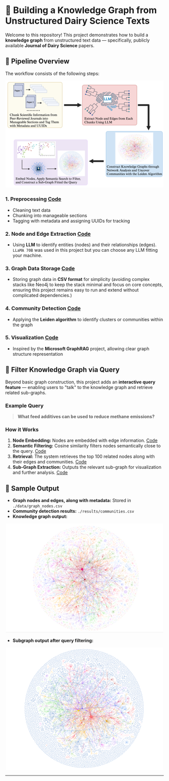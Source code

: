 # 🐄 Building a Knowledge Graph from Unstructured Dairy Science Texts

Welcome to this repository! This project demonstrates how to build a **knowledge graph** from unstructured text data — specifically, publicly available **Journal of Dairy Science** papers.

## 🚀 Pipeline Overview

The workflow consists of the following steps:
<div style="text-align: center;">
  <img src="https://github.com/EnhongLiu/Build_Knowledge_Graphs_From_Unstructured_Data_With_Semantic_Filtering/blob/ed4c3cb23f4d45b60be1f17755ba0b0e2165f10a/z_assets/Pipeline.png" width="700" height="auto">
</div>  

### 1. Preprocessing [Code](https://github.com/EnhongLiu/Build_Knowledge_Graphs_From_Unstructured_Data_With_Semantic_Filtering/tree/f5f7c10ad96147bd51cc490bd0d360cf47c19fe9/1_Preprocessing)
- Cleaning text data
- Chunking into manageable sections
- Tagging with metadata and assigning UUIDs for tracking


### 2. Node and Edge Extraction [Code](https://github.com/EnhongLiu/Build_Knowledge_Graphs_From_Unstructured_Data_With_Semantic_Filtering/tree/f5f7c10ad96147bd51cc490bd0d360cf47c19fe9/2_Nodes%26Edges_Extraction)

- Using **LLM** to identify entities (nodes) and their relationships (edges). `LLaMA 70B` was used in this project but you can choose any LLM fitting your machine.

### 3. Graph Data Storage [Code](https://github.com/EnhongLiu/Build_Knowledge_Graphs_From_Unstructured_Data_With_Semantic_Filtering/tree/f5f7c10ad96147bd51cc490bd0d360cf47c19fe9/3_Graph_Data_Storage%26Ingestion)
- Storing graph data in **CSV format** for simplicity (avoiding complex stacks like Neo4j to keep the stack minimal and focus on core concepts, ensuring this project remains easy to run and extend without complicated dependencies.)

### 4. Community Detection [Code](https://github.com/EnhongLiu/Build_Knowledge_Graphs_From_Unstructured_Data_With_Semantic_Filtering/blob/f5f7c10ad96147bd51cc490bd0d360cf47c19fe9/4_Community_Building/community_building.py)
- Applying the **Leiden algorithm** to identify clusters or communities within the graph

### 5. Visualization [Code](https://github.com/EnhongLiu/Build_Knowledge_Graphs_From_Unstructured_Data_With_Semantic_Filtering/blob/f5f7c10ad96147bd51cc490bd0d360cf47c19fe9/4_Community_Building/visualization.py)

- Inspired by the **Microsoft GraphRAG** project, allowing clear graph structure representation

## 🧠 Filter Knowledge Graph via Query

Beyond basic graph construction, this project adds an **interactive query feature** — enabling users to "talk" to the knowledge graph and retrieve related sub-graphs.

### Example Query
> **What feed additives can be used to reduce methane emissions?**

### How it Works
1. **Node Embedding:** Nodes are embedded with edge information. [Code](https://github.com/EnhongLiu/Build_Knowledge_Graphs_From_Unstructured_Data_With_Semantic_Filtering/blob/f5f7c10ad96147bd51cc490bd0d360cf47c19fe9/5_Sub_Community_Via_Semantic_Filtering/semantic_filtering_nodes.py)
2. **Semantic Filtering:** Cosine similarity filters nodes semantically close to the query. [Code](https://github.com/EnhongLiu/Build_Knowledge_Graphs_From_Unstructured_Data_With_Semantic_Filtering/blob/f5f7c10ad96147bd51cc490bd0d360cf47c19fe9/5_Sub_Community_Via_Semantic_Filtering/semantic_filtering_nodes.py)
3. **Retrieval:** The system retrieves the top 100 related nodes along with their edges and communities. [Code](https://github.com/EnhongLiu/Build_Knowledge_Graphs_From_Unstructured_Data_With_Semantic_Filtering/blob/f5f7c10ad96147bd51cc490bd0d360cf47c19fe9/5_Sub_Community_Via_Semantic_Filtering/sub_community.py)
4. **Sub-Graph Extraction:** Outputs the relevant sub-graph for visualization and further analysis. [Code](https://github.com/EnhongLiu/Build_Knowledge_Graphs_From_Unstructured_Data_With_Semantic_Filtering/blob/f5f7c10ad96147bd51cc490bd0d360cf47c19fe9/5_Sub_Community_Via_Semantic_Filtering/sub_community.py)

## 🎯 Sample Output

- **Graph nodes and edges, along with metadata:** Stored in `./data/graph_nodes.csv`
- **Community detection results:** `./results/communities.csv`
- **Knowledge graph output:**
<div style="text-align: center;">
  <img src="https://github.com/EnhongLiu/Build_Knowledge_Graphs_From_Unstructured_Data_With_Semantic_Filtering/blob/ed4c3cb23f4d45b60be1f17755ba0b0e2165f10a/z_assets/Graph.png" width="500" height="auto">
</div> 

- **Subgraph output after query filtering:**  
<div style="text-align: center;">
  <img src="https://github.com/EnhongLiu/Build_Knowledge_Graphs_From_Unstructured_Data_With_Semantic_Filtering/blob/ed4c3cb23f4d45b60be1f17755ba0b0e2165f10a/z_assets/SubGraph.png" width="500" height="auto">
</div> 

---
